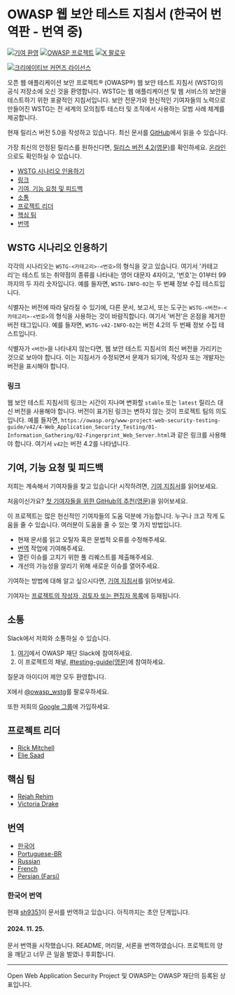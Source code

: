 # OWASP 웹 보안 테스트 지침서 (한국어 번역판 - 번역 중)

[![기여 환영](https://img.shields.io/badge/contributions-welcome-brightgreen.svg?style=flat)](https://github.com/sh9351/wstg-translation-kr/issues)
[![OWASP 프로젝트](https://img.shields.io/badge/owasp-flagship-brightgreen.svg)](https://owasp.org/projects/)
[![X 팔로우](https://img.shields.io/twitter/follow/owasp_wstg?style=social)](https://x.com/owasp_wstg)

[![크리에이티브 커먼즈 라이선스](https://licensebuttons.net/l/by-sa/4.0/88x31.png)](https://creativecommons.org/licenses/by-sa/4.0/deed.ko "CC BY-SA 4.0")

오픈 웹 애플리케이션 보안 프로젝트® (OWASP®) 웹 보안 테스트 지침서 (WSTG)의 공식 저장소에 오신 것을 환영합니다. WSTG는 웹 애플리케이션 및 웹 서비스의 보안을 테스트하기 위한 포괄적인 지침서입니다. 보안 전문가와 헌신적인 기여자들의 노력으로 만들어진 WSTG는 전 세계의 모의침투 테스터 및 조직에서 사용하는 모범 사례 체계를 제공합니다.

현재 릴리스 버전 5.0을 작성하고 있습니다. 최신 문서를 [GitHub](https://github.com/sh9351/wstg-translation-kr/tree/master/document)에서 읽을 수 있습니다.

가장 최신의 안정된 릴리스를 원하신다면, [릴리스 버전 4.2(영문)](https://github.com/OWASP/wstg/releases/tag/v4.2)를 확인하세요. [온라인](https://owasp.org/www-project-web-security-testing-guide/v42/)으로도 확인하실 수 있습니다.

- [WSTG 시나리오 인용하기](#wstg-시나리오-인용하기)
 - [링크](#링크)
- [기여, 기능 요청 및 피드백](#기여-기능-요청-및-피드백)
- [소통](#소통)
- [프로젝트 리더](#프로젝트-리더)
- [핵심 팀](#핵심-팀)
- [번역](#번역)

## WSTG 시나리오 인용하기

각각의 시나리오는 `WSTG-<카테고리>-<번호>`의 형식을 갖고 있습니다. 여기서 '카테고리'는 테스트 또는 취약점의 종류를 나타내는 영어 대문자 4자이고, '번호'는 01부터 99까지의 두 자리 숫자입니다. 예를 들자면, `WSTG-INFO-02`는 두 번째 정보 수집 테스트입니다.

식별자는 버전에 따라 달라질 수 있기에, 다른 문서, 보고서, 또는 도구는 `WSTG-<버전>-<카테고리>-<번호>`의 형식을 사용하는 것이 바람직합니다. 여기서 '버전'은 온점을 제거한 버전 태그입니다. 예를 들자면, `WSTG-v42-INFO-02`는 버전 4.2의 두 번째 정보 수집 테스트입니다.

식별자가 `<버전>`을 나타내지 않는다면, 웹 보안 테스트 지침서의 최신 버전을 가리키는 것으로 보아야 합니다. 이는 지침서가 수정되면서 문제가 되기에, 작성자 또는 개발자는 버전을 표시해야 합니다.

### 링크

웹 보안 테스트 지침서의 링크는 시간이 지나며 변화할 `stable` 또는 `latest` 릴리스 대신 버전을 사용해야 합니다. 버전이 표기된 링크는 변하지 않는 것이 프로젝트 팀의 의도입니다. 예를 들자면, `https://owasp.org/www-project-web-security-testing-guide/v42/4-Web_Application_Security_Testing/01-Information_Gathering/02-Fingerprint_Web_Server.html`과 같은 링크를 사용해야 합니다. 여기서 `v42`는 버전 4.2를 나타냅니다.

## 기여, 기능 요청 및 피드백

저희는 계속해서 기여자들을 찾고 있습니다! 시작하려면, [기여 지침서](CONTRIBUTING.md)를 읽어보세요.

처음이신가요? [첫 기여자들을 위한 GitHub의 추천(영문)](https://github.com/OWASP/wstg/contribute)을 읽어보세요.

이 프로젝트는 많은 헌신적인 기여자들의 도움 덕분에 가능합니다. 누구나 크고 작게 도움을 줄 수 있습니다. 여러분이 도움을 줄 수 있는 몇 가지 방법입니다.

- 현재 문서를 읽고 오탈자 혹은 문법적 오류를 수정해주세요.
- [번역](CONTRIBUTING.md#translation) 작업에 기여해주세요.
- 열린 이슈를 고치기 위한 풀 리퀘스트를 제출해주세요.
- 개선의 가능성을 알리기 위해 새로운 이슈를 열어주세요.

기여하는 방법에 대해 알고 싶으시다면, [기여 지침서](CONTRIBUTING.md)를 읽어보세요.

기여자는 [프로젝트의 작성자, 검토자 또는 편집자 목록](document/1-Frontispiece/README.md)에 등재됩니다.

## 소통

Slack에서 저희와 소통하실 수 있습니다.

1. [여기](https://owasp.org/slack/invite)에서 OWASP 재단 Slack에 참여하세요.
2. 이 프로젝트의 채널, [#testing-guide(영문)](https://app.slack.com/client/T04T40NHX/CJ2QDHLRJ)에 참여하세요.

질문과 아이디어 제안 모두 환영합니다.

X에서 [@owasp_wstg](https://twitter.com/owasp_wstg)를 팔로우하세요.

또한 저희의 [Google 그룹](https://groups.google.com/a/owasp.org/forum/#!forum/testing-guide-project)에 가입하세요.

## 프로젝트 리더

- [Rick Mitchell](https://github.com/kingthorin)
- [Elie Saad](https://github.com/ThunderSon)

## 핵심 팀

- [Rejah Rehim](https://github.com/rejahrehim)
- [Victoria Drake](https://github.com/victoriadrake)

## 번역

- [한국어](https://github.com/sh9351/wstg-translation-kr)
- [Portuguese-BR](https://github.com/doverh/wstg-translations-pt)
- [Russian](https://github.com/andrettv/WSTG/tree/master/WSTG-ru)
- [French](https://github.com/clallier94/wstg-translation-fr)
- [Persian (Farsi)](https://github.com/whoismh11/owasp-wstg-fa)

### 한국어 번역
현재 [sh9351](https://github.com/sh9351)이 문서를 번역하고 있습니다. 아직까지는 초안 단계입니다.
#### 2024. 11. 25.
문서 번역을 시작했습니다. README, 머리말, 서론을 번역하였습니다. 프로젝트의 양을 깨닫고 너무 큰 일을 벌였나 후회합니다.

---

Open Web Application Security Project 및 OWASP는 OWASP 재단의 등록된 상표입니다.